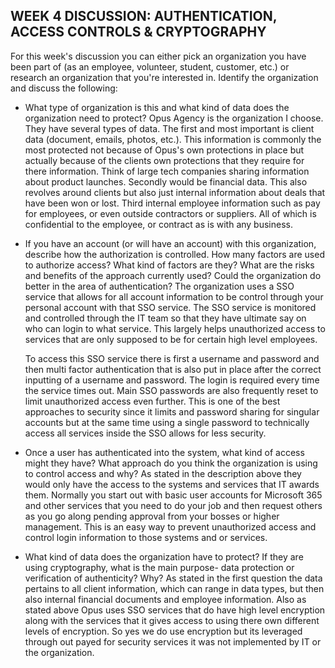 ## WEEK 4 DISCUSSION: AUTHENTICATION, ACCESS CONTROLS & CRYPTOGRAPHY

For this week's discussion you can either pick an organization you have been part of (as an employee, volunteer, student, customer, etc.) or research an organization that you're interested in.  Identify the organization and discuss the following:

- What type of organization is this and what kind of data does the organization need to protect?
  Opus Agency is the organization I choose. They have several types of data. The first and most important is client data (document, emails, photos, etc.). This information is commonly the most protected not because of Opus's own protections in place but actually because of the clients own protections that they require for there information. Think of large tech companies sharing information about product launches. Secondly would be financial data. This also revolves around clients but also just internal information about deals that have been won or lost. Third internal employee information such as pay for employees, or even outside contractors or suppliers. All of which is confidential to the employee, or contract as is with any business. 

- If you have an account (or will have an account) with this organization, describe how the authorization is controlled.  How many factors are used to authorize access?  What kind of factors are they?  What are the risks and benefits of the approach currently used?  Could the organization do better in the area of authentication?
  The organization uses a SSO service that allows for all account information to be control through your personal account with that SSO service. The SSO service is monitored and controlled through the IT team so that they have ultimate say on who can login to what service. This largely helps unauthorized access to services that are only supposed to be for certain high level employees. 
  
  To access this SSO service there is first a username and password and then multi factor authentication that is also put in place after the correct inputting of a username and password. The login is required every time the service times out. Main SSO passwords are also frequently reset to limit unauthorized access even further. This is one of the best approaches to security since it limits and password sharing for singular accounts but at the same time using a single password to technically access all services inside the SSO allows for less security. 

- Once a user has authenticated into the system, what kind of access might they have?  What approach do you think the organization is using to control access and why?
  As stated in the description above they would only have the access to the systems and services that IT awards them. Normally you start out with basic user accounts for Microsoft 365 and other services that you need to do your job and then request others as you go along pending approval from your bosses or higher management. This is an easy way to prevent unauthorized access and control login information to those systems and or services. 

- What kind of data does the organization have to protect?  If they are using cryptography, what is the main purpose- data protection or verification of authenticity?  Why?
  As stated in the first question the data pertains to all client information, which can range in data types, but then also internal financial documents and employee information. Also as stated above Opus uses SSO services that do have high level encryption along with the services that it gives access to using there own different levels of encryption. So yes we do use encryption but its leveraged through out payed for security services it was not implemented by IT or the organization. 
  